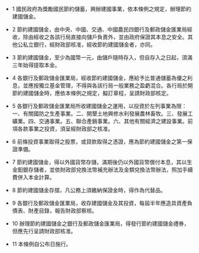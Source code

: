* 1 國民政府為獎勵國民節約儲蓄，興辦建國事業，依本條例之規定，辦理節約建國儲金。

* 2 節約建國儲金，由中央、中國、交通、中國農民四銀行及郵政儲金匯業局經收，除由經收之各該行局直接向儲戶負責外，並由政府保證其本息之安全。其他公私立銀行，經財政部核准，經收節約建國儲金者，亦同。

* 3 節約建國儲金，至少為國幣一元，由儲戶隨時存入，但自存入之日起，須滿三年始得提取本金。

* 4 各銀行及郵政儲金匯業局，經收節約建國儲金，應給予比普通儲蓄為優之利息，並應按獨立基金管理，不得與各該行局一般業務之盈虧混合。各行局於開節約建國儲金時，應依本條例之規定，擬訂章程，呈請財政部核定。

* 5 各銀行及郵政儲金匯業局所收建國儲金之運用，以投資於左列事業為限：一、有關國防之生產事業。二、開墾土地興修水利發展農林畜牧。三、發展工礦業。四、交通事業。五、聯合產銷事業。六、其他有關經濟之建設事業。前項各款事業之投資，須呈經財政部之核准。

* 6 前條投資事業取得之股票，或貸款取得之憑證，應為節約建國儲金之第一保證準備。

* 7 節約建國儲金，得以外國貨幣存儲，滿期後仍以外國貨幣償付本息，其以生金鈤銀存儲者，並依財政部兌換法幣補充辦法及金類兌換法幣辦法，照加手續費併入本金計算。

* 8 節約建國儲金存摺，凡公務上須繳納保證金時，得作為代替品。

* 9 各銀行及郵政儲金匯業局，收存建國儲金及其投資，每屆半年應造具資產負債表、財產目錄，報告財政部察核。

* 10 辦理節約建國儲金之銀行及郵政儲金匯業局，得發行節約建國儲金禮券，但應先行呈請財政部核准。

* 11 本條例自公布日施行。


